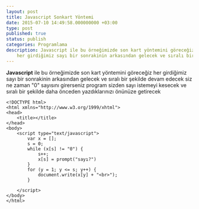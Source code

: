 ```yaml
---
layout: post
title: Javascript Sonkart Yöntemi
date: 2015-07-10 14:49:58.000000000 +03:00
type: post
published: true
status: publish
categories: Programlama
description: Javascript ile bu örneğimizde son kart yöntemini göreceğiz
    her girdiğimiz sayı bir sonrakinin arkasından gelecek ve sıralı bir şekilde devam
---
```


**Javascript** ile bu örneğimizde son kart yöntemini göreceğiz her girdiğimiz sayı bir sonrakinin arkasından gelecek ve sıralı bir şekilde devam edecek siz ne zaman "0" sayısını girerseniz program sizden sayı istemeyi kesecek ve sıralı bir şekilde daha önceden yazdıklarınızı önünüze getirecek

    <!DOCTYPE html>
    <html xmlns="http://www.w3.org/1999/xhtml">
    <head>
        <title></title>
    </head>
    <body>
        <script type="text/javascript">
            var x = [];
            s = 0;
            while (x[s] != "0") {
                s++;
                x[s] = prompt("sayı?")
            }
            for (y = 1; y <= s; y++) {
                document.write(x[y] + "<br>");
            }

        </script>
    </body>
    </html>
